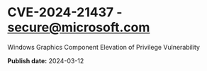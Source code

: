 # CVE-2024-21437 - secure@microsoft.com

Windows Graphics Component Elevation of Privilege Vulnerability

**Publish date:** 2024-03-12

